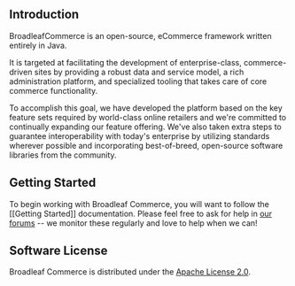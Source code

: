 ## Introduction

BroadleafCommerce is an open-source, eCommerce framework written entirely in Java.

It is targeted at facilitating the development of enterprise-class, commerce-driven sites by providing a robust data and service model, a rich administration platform, and specialized tooling that takes care of core commerce functionality.

To accomplish this goal, we have developed the platform based on the key feature sets required by world-class online retailers and we're committed to continually expanding our feature offering. We've also taken extra steps to guarantee interoperability with today's enterprise by utilizing standards wherever possible and incorporating best-of-breed, open-source software libraries from the community.

## Getting Started

To begin working with Broadleaf Commerce, you will want to follow the [[Getting Started]] documentation. Please feel free to ask for help in [our forums](http://forum.broadleafcommerce.org/) -- we monitor these regularly and love to help when we can!

## Software License

Broadleaf Commerce is distributed under the [Apache License 2.0](http://www.broadleafcommerce.com/license/commercial).
